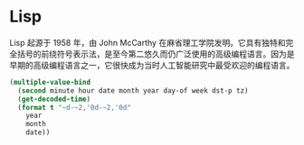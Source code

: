 # Lisp

Lisp 起源于 1958 年，由 John McCarthy 在麻省理工学院发明。它具有独特和完全括号的前绕符号表示法，是至今第二悠久而仍广泛使用的高级编程语言。因为是早期的高级编程语言之一，它很快成为当时人工智能研究中最受欢迎的编程语言。

```lisp
(multiple-value-bind
  (second minute hour date month year day-of week dst-p tz)
  (get-decoded-time)
  (format t "~d-~2,'0d-~2,'0d"
    year
    month
    date))
```
